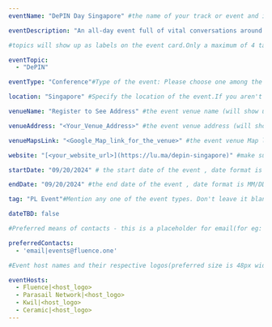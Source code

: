```yaml
---
eventName: "DePIN Day Singapore" #the name of your track or event and its mandatory

eventDescription: "An all-day event full of vital conversations around Decentralized Physical Infrastructure Networks. Connect with leading founders, researchers, developers and enthusiasts. Talks, workshops, panel discussions and useful networking are waiting for you!" #short description of your track or event limiting to 100-150 characters

#topics will show up as labels on the event card.Only a maximum of 4 tags will be displayed on the event card. Some referneces for topics - Blockchain, Web3, Cryptocurrency, Tech Taks,Workshop etc.

eventTopic: 
  - "DePIN"

eventType: "Conference"#Type of the event: Please choose one among the below options or just leave it blank

location: "Singapore" #Specify the location of the event.If you aren't sure about the location then mention "Location TBD"

venueName: "Register to See Address" #the event venue name (will show up on the event card) or just leave it blank

venueAddress: "<Your_Venue_Address>" #the event venue address (will show up on a map) or just leave it blank

venueMapsLink: "<Google_Map_link_for_the_venue>" #the event venue Map link (will show up on a map) or just leave it blank

website: "[<your_website_url>](https://lu.ma/depin-singapore)" #make sure to have all the relevant information: dates, venue, program, ticketing (if any), etc. or just leave it blank

startDate: "09/20/2024" # the start date of the event , date format is MM/DD/YYYY eg: if it is February 16th 2023 => 02/16/2023

endDate: "09/20/2024" #the end date of the event , date format is MM/DD/YYYY eg: if it is February 18th 2023 => 02/18/2023

tag: "PL Event"#Mention any one of the event types. Don't leave it blank.

dateTBD: false

#Preferred means of contacts - this is a placeholder for email(for eg:  - email|mailto:<email_id>) and other social handles like Twitter, LinkedIn, Discord, etc. (for eg.   - 'twitter|https://twitter.com/IPFS/status/1629199396700098560?s=20')

preferredContacts:
  - 'email|events@fluence.one'

#Event host names and their respective logos(preferred size is 48px width, 48px height)-place the logo file on the path 'public/uploads' for eg.   - IPFS|ipfs-logo.png

eventHosts:
  - Fluence|<host_logo>
  - Parasail Network|<host_logo>
  - Kwil|<host_logo>
  - Ceramic|<host_logo>
---
```

